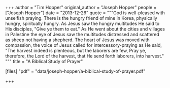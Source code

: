 +++
author = "Tim Hopper"
original_author = "Joseph Hopper"
people = ["Joseph Hopper"]
date = "2013-12-26"
quote = """God is well-pleased with unselfish praying. There is the hungry friend of mine in Korea, physically hungry, spiritually hungry. As Jesus saw the hungry multitudes He said to His disciples, "Give ye them to eat." As He went about the cities and villages in Palestine the eye of Jesus saw the multitudes distressed and scattered as sheep not having a shepherd. The heart of Jesus was moved with compassion, the voice of Jesus called for intercessory-praying as He said, "The harvest indeed is plenteous, but the laborers are few, Pray ye, therefore, the Lord of the harvest, that He send forth laborers, into harvest." """
title = "A Biblical Study of Prayer"

[files]
"pdf" = "data/joseph-hopper/a-biblical-study-of-prayer.pdf"

+++
